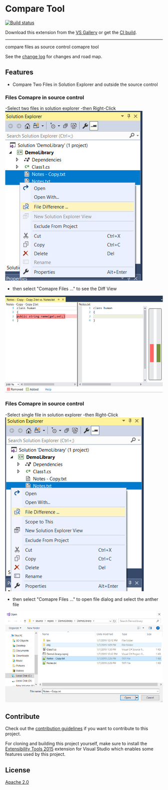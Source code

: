 # Compare Tool

<!-- Replace this badge with your own-->
[![Build status](https://ci.appveyor.com/api/projects/status/hv6uyc059rqbc6fj?svg=true)](https://ci.appveyor.com/project/madskristensen/extensibilitytools)

<!-- Update the VS Gallery link after you upload the VSIX-->
Download this extension from the [VS Gallery](https://visualstudiogallery.msdn.microsoft.com/[GuidFromGallery])
or get the [CI build](http://vsixgallery.com/extension/9616-fc80-41f8-a5e7-1e47bf5dfb78/).

---------------------------------------

compare files as source control comapre tool

See the [change log](CHANGELOG.md) for changes and road map.

## Features

- Compare Two Files in Solution Explorer and outside the source control

### Files Comapre in source control
-Select two files in solution explorer
-then Right-Click  
![context Menu1](art/Context-Menu1.jpg)

- then select "Comapre Files ..."  to see the Diff View

![in Action1](art/inAction1.jpg)

### Files Comapre in source control
-Select single file in solution explorer
-then Right-Click  
![context Menu single file1](art/Context-Menu-singlefile1.jpg)

- then select "Comapre Files ..."  to open file dialog and select the anther file

![in Action single file1](art/inAction-singlefile1.jpg)



## Contribute
Check out the [contribution guidelines](CONTRIBUTING.md)
if you want to contribute to this project.

For cloning and building this project yourself, make sure
to install the
[Extensibility Tools 2015](https://visualstudiogallery.msdn.microsoft.com/ab39a092-1343-46e2-b0f1-6a3f91155aa6)
extension for Visual Studio which enables some features
used by this project.

## License
[Apache 2.0](LICENSE)